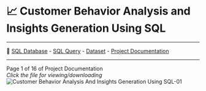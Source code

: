 # 📈 Customer Behavior Analysis and Insights Generation Using SQL
---
👀
[SQL Database](https://github.com/abertpaat28/Customer-Behavior-Analysis-and-Insights-Generation-Using-SQL/blob/main/create_restaurant_db.sql) -
[SQL Query](https://github.com/abertpaat28/Customer-Behavior-Analysis-and-Insights-Generation-Using-SQL/blob/main/restaurant_db_project_queries.sql) -
[Dataset](https://github.com/abertpaat28/Customer-Behavior-Analysis-and-Insights-Generation-Using-SQL/blob/main/restaurant_db_data_dictionary.csv) -
[Project Documentation](https://github.com/abertpaat28/Customer-Behavior-Analysis-and-Insights-Generation-Using-SQL/blob/main/Customer%20Behavior%20Analysis%20And%20Insights%20Generation%20Using%20SQL.pdf)

---
Page 1 of 16 of Project Documentation  
_Click the file for viewing/downloading_
![Customer Behavior Analysis And Insights Generation Using SQL-01](https://github.com/abertpaat28/Customer-Behavior-Analysis-and-Insights-Generation-Using-SQL/assets/172190865/f2c6e02d-51a5-4d59-8c6f-6400fe7f39ac)
